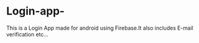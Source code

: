 # Login-app-
This is a Login App made for android using Firebase.It also includes E-mail verification etc...
